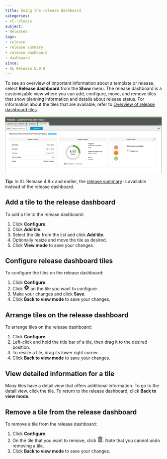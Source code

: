 ```yaml
---
title: Using the release dashboard
categories:
- xl-release
subject:
- Releases
tags:
- release
- release summary
- release dashboard
- dashboard
since:
- XL Release 5.0.0
---
```


To see an overview of important information about a template or release, select **Release dashboard** from the **Show** menu. The release dashboard is a customizable view where you can add, configure, move, and remove tiles that show planning information and details about release status. For information about the tiles that are available, refer to [Overview of release dashboard tiles](/xl-release/concept/release-dashboard-tiles.html).

![Release dashboard](../images/release-dashboard.png)

**Tip:** In XL Release 4.8.x and earlier, the [release summary](/xl-release/how-to/using-the-release-summary-4.8.html) is available instead of the release dashboard.

## Add a tile to the release dashboard

To add a tile to the release dashboard:

1. Click **Configure**.
1. Click **Add tile**.
1. Select the tile from the list and click **Add tile**.
1. Optionally resize and move the tile as desired.
1. Click **View mode** to save your changes.

## Configure release dashboard tiles

To configure the tiles on the release dashboard:

1. Click **Configure**.
1. Click ![Gear icon](/images/button_configure_tile.png) on the tile you want to configure.
1. Make your changes and click **Save**.
1. Click **Back to view mode** to save your changes.

## Arrange tiles on the release dashboard

To arrange tiles on the release dashboard:

1. Click **Configure**.
1. Left-click and hold the title bar of a tile, then drag it to the desired position.
1. To resize a tile, drag its lower right corner.
1. Click **Back to view mode** to save your changes.

## View detailed information for a tile

Many tiles have a detail view that offers additional information. To go to the detail view, click the tile. To return to the release dashboard, click **Back to view mode**.

## Remove a tile from the release dashboard

To remove a tile from the release dashboard:

1. Click **Configure**.
1. On the tile that you want to remove, click ![Delete icon](../images/xlr-tile-delete-icon.png). Note that you cannot undo removing a tile.
1. Click **Back to view mode** to save your changes.
